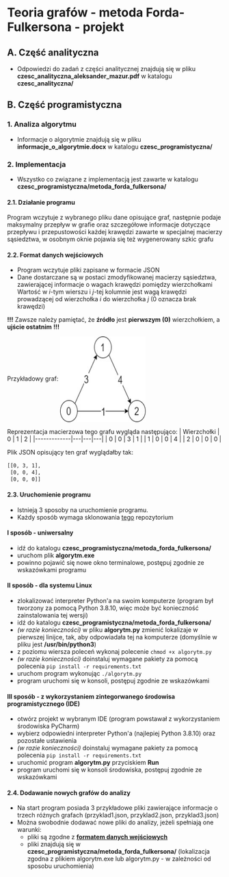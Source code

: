 # Teoria grafów - metoda Forda-Fulkersona - projekt

## A. Część analityczna
- Odpowiedzi do zadań z części analitycznej znajdują się w pliku **czesc_analityczna_aleksander_mazur.pdf** w katalogu **czesc_analityczna/**

## B. Część programistyczna
### 1. Analiza algorytmu
- Informacje o algorytmie znajdują się w pliku **informacje_o_algorytmie.docx** w katalogu **czesc_programistyczna/**
### 2. Implementacja
- Wszystko co związane z implementacją jest zawarte w katalogu **czesc_programistyczna/metoda_forda_fulkersona/**
#### 2.1. Działanie programu
Program wczytuje z wybranego pliku dane opisujące graf, następnie podaje maksymalny przepływ w grafie oraz szczegółowe informacje dotyczące przepływu i przepustowości każdej krawędzi zawarte w specjalnej macierzy sąsiedztwa, w osobnym oknie pojawia się też wygenerowany szkic grafu 
#### 2.2. Format danych wejściowych 
- Program wczytuje pliki zapisane w formacie JSON
- Dane dostarczane są w postaci zmodyfikowanej macierzy sąsiedztwa, zawierającej informacje o wagach krawędzi pomiędzy wierzchołkami
Wartość w *i*-tym wierszu i *j*-tej kolumnie jest wagą krawędzi prowadzącej od wierzchołka *i* do wierzchołka *j* (0 oznacza brak krawędzi)

**!!!** Zawsze należy pamiętać, że **źródło** jest **pierwszym (0)** wierzchołkiem, a **ujście ostatnim** **!!!**

Przykładowy graf: 
<img align="center" width="200" height="200" src="https://github.com/Aleksander2a/teoria_grafow_projekt/blob/main/przyklad_grafu.jpg">

Reprezentacja macierzowa tego grafu wygląda następująco: 
| Wierzchołki | 0 | 1 | 2 |
|-------------|---|---|---|
|      0      | 0 | 3 | 1 |
|      1      | 0 | 0 | 4 |
|      2      | 0 | 0 | 0 |

Plik JSON opisujący ten graf wyglądałby tak:
```
[[0, 3, 1],
 [0, 0, 4],
 [0, 0, 0]]
```
#### 2.3. Uruchomienie programu
 - Istnieją 3 sposoby na uruchomienie programu.
 - Każdy sposób wymaga sklonowania [tego](https://github.com/Aleksander2a/teoria_grafow_projekt) repozytorium
 #### I sposób - uniwersalny
 - idź do katalogu **czesc_programistyczna/metoda_forda_fulkersona/**
 - uruchom plik **algorytm.exe**
 - powinno pojawić się nowe okno terminalowe, postępuj zgodnie ze wskazówkami programu
  #### II sposób - dla systemu Linux
  - zlokalizować interpreter Python'a na swoim komputerze (program był tworzony za pomocą Python 3.8.10, więc może być konieczność zainstalowania tej wersji)
  - idź do katalogu **czesc_programistyczna/metoda_forda_fulkersona/**
  - *(w razie konieczności)* w pliku **algorytm.py** zmienić lokalizaje w pierwszej linijce, tak, aby odpowiadała tej na komputerze (domyślnie w pliku jest **/usr/bin/python3**)
  - z poziomu wiersza poleceń wykonaj polecenie `chmod +x algorytm.py`
  - *(w razie konieczności)* doinstaluj wymagane pakiety za pomocą polecenia `pip install -r requirements.txt`
  - uruchom program wykonując `./algorytm.py`
  - program uruchomi się w konsoli, postępuj zgodnie ze wskazówkami
  #### III sposób - z wykorzystaniem zintegorwanego środowisa programistycznego (IDE)
  - otwórz projekt w wybranym IDE (program powstawał z wykorzystaniem środowiska PyCharm)
  - wybierz odpowiedni interpreter Python'a (najlepiej Python 3.8.10) oraz pozostałe ustawienia
  - *(w razie konieczności)* doinstaluj wymagane pakiety za pomocą polecenia `pip install -r requirements.txt`
  - uruchomić program **algorytm.py** przyciskiem **Run**
  - program uruchomi się w konsoli środowiska, postępuj zgodnie ze wskazówkami

#### 2.4. Dodawanie nowych grafów do analizy
- Na start program posiada 3 przykładowe pliki zawierające informacje o trzech różnych grafach (przyklad1.json, przyklad2.json, przyklad3.json)
- Można swobodnie dodawać nowe pliki do analizy, jeżeli spełniają one warunki:
  + pliki są zgodne z [**formatem danych wejściowych**](https://github.com/Aleksander2a/teoria_grafow_projekt/blob/main/README.md#22-format-danych-wej%C5%9Bciowych)
  + pliki znajdują się w **czesc_programistyczna/metoda_forda_fulkersona/** (lokalizacja zgodna z plikiem algorytm.exe lub algorytm.py - w zależności od sposobu uruchomienia)

